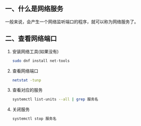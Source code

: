 ## 一、什么是网络服务

一般来说，会产生一个网络监听端口的程序，就可以称为网络服务了。



## 二、查看网络端口

1. 安装网络工具(如果没有)

    ```bash
    sudo dnf install net-tools
    ```

2. 查看网络端口

    ```bash
    netstat -tunp
    ```

3. 查看对应的服务

    ```bash
    systemctl list-units --all | grep 服务名
    ```

4. 关闭服务

    ```bash
    systemctl stop 服务名
    ```

   